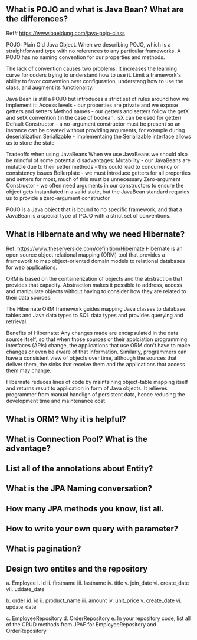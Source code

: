 ## What is POJO and what is Java Bean? What are the differences?

Ref# https://www.baeldung.com/java-pojo-class

POJO: Plain Old Java Object. When we describing POJO, which is a straightforward type with no references to any particular frameworks. A POJO has no naming convention for our properties and methods. 

The lack of convention causes two problems: 
It increases the learning curve for coders trying to understand how to use it. 
Limit a framework's ability to favor convention over configuration, understang how to use the class, and augment its functionality. 

Java Bean is still a POJO but introduces a strict set of rules around how we implement it: 
Access levels - our properties are private and we expose getters and setters 
Method names - our getters and setters follow the getX and setX convention (in the case of boolean. isX can be used for getter)
Default Constructor - a no-argument constructor must be present so an instance can be created without providing arguments, for example during deserialization 
Serializable - implementaing the Serializable interface allows us to store the state 

Tradeoffs when using JavaBeans 
When we use JavaBeans we should also be mindful of some potential disadvantages: 
Mutability - our JavaBeans are mutable due to their setter methods - this could lead to concurrency or consistency issues 
Boilerplate - we must introduce getters for all properties and setters for most, much of this must be unnecessary 
Zero-argument Constructor - we often need arguments in our constructors to ensure the object gets instantiated in a valid state, but the JavaBean standard requries us to provide a zero-argument constructor 

POJO is a Java object that is bound to no specific framework, and that a JavaBean is a special type of POJO with a strict set of conventions. 

## What is Hibernate and why we need Hibernate? 

Ref: https://www.theserverside.com/definition/Hibernate
Hibernate is an open source object relational mapping (ORM) tool that provides a framework to map object-oriented domain models to relational databases for web applications. 

ORM is based on the containerization of objects and the abstraction that provides that capacity. Abstraction makes it possible to address, access and manipulate objects without having to consider how they are related to their data sources. 

The Hibernate ORM framework guides mapping Java classes to database tables and Java data types to SQL data types and provides querying and retrieval. 

Benefits of Hibernate: 
Any changes made are encapsulated in the data source itself, so that when those sources or their applciation programming interfaces (APIs) change, the applications that use ORM don't have to make changes or even be aware of that information. Similarly, programmers can have a consistent view of objects over time, although the sources that deliver them, the sinks that receive them and the applications that access them may change. 

Hibernate reduces lines of code by maintaining object-table mapping itself and returns result to application in form of Java objects. It relieves programmer from manual handlign of persistent data, hence reducing the development time and maintenance cost. 

## What is ORM? Why it is helpful? 

## What is Connection Pool? What is the advantage? 

## List all of the annotations about Entity? 

## What is the JPA Naming conversation? 

## How many JPA methods you know, list all. 

## How to write your own query with parameter? 

## What is pagination? 

## Design two entites and the repository 
   a. Employee  i. id  ii. firstname   iii. lastname  iv. title v. join_date 
    vi. create_date vii. uddate_date 

   b. order id. id ii. product_name iii. amount iv. unit_price  v. create_date  vi. update_date 

   c. EmployeeRepository 
   d. OrderRepository 
   e. In your repository code, list all of the CRUD methods from JPAF for EmployeeRepository and OrderRepository 
   
    



